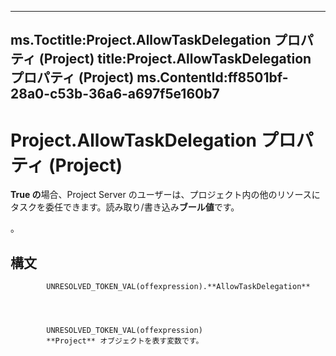 

---
ms.Toctitle:Project.AllowTaskDelegation プロパティ (Project)
title:Project.AllowTaskDelegation プロパティ (Project)
ms.ContentId:ff8501bf-28a0-c53b-36a6-a697f5e160b7
---
# Project.AllowTaskDelegation プロパティ (Project)




**True の**場合、Project Server のユーザーは、プロジェクト内の他のリソースにタスクを委任できます。読み取り/書き込み**ブール値**です。

。

## 構文

            UNRESOLVED_TOKEN_VAL(offexpression).**AllowTaskDelegation**




            UNRESOLVED_TOKEN_VAL(offexpression)
            **Project** オブジェクトを表す変数です。




